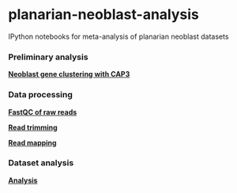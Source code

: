 planarian-neoblast-analysis
===========================

IPython notebooks for meta-analysis of planarian neoblast datasets

### Preliminary analysis

**[Neoblast gene clustering with CAP3](http://nbviewer.ipython.org/github/damiankao/smed-neoblast-analysis/blob/master/001_cap3-comparison.ipynb)**

### Data processing

**[FastQC of raw reads](http://nbviewer.ipython.org/github/damiankao/smed-neoblast-analysis/blob/master/002_read-fastqc.ipynb)**

**[Read trimming](http://nbviewer.ipython.org/github/damiankao/smed-neoblast-analysis/blob/master/003_raw-trimming.ipynb)**

**[Read mapping](http://nbviewer.ipython.org/github/damiankao/smed-neoblast-analysis/blob/master/004_read-mapping.ipynb)**

### Dataset analysis

**[Analysis](http://nbviewer.ipython.org/github/damiankao/smed-neoblast-analysis/blob/master/005_analysis.ipynb)**
